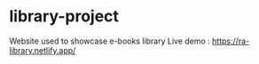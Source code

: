 # library-project

Website used to showcase e-books library
Live demo : https://ra-library.netlify.app/

